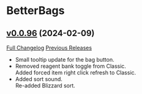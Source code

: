# BetterBags

## [v0.0.96](https://github.com/Cidan/BetterBags/tree/v0.0.96) (2024-02-09)
[Full Changelog](https://github.com/Cidan/BetterBags/compare/v0.0.95...v0.0.96) [Previous Releases](https://github.com/Cidan/BetterBags/releases)

- Small tooltip update for the bag button.  
- Removed reagent bank toggle from Classic.  
    Added forced item right click refresh to Classic.  
- Added sort sound.  
    Re-added Blizzard sort.  
